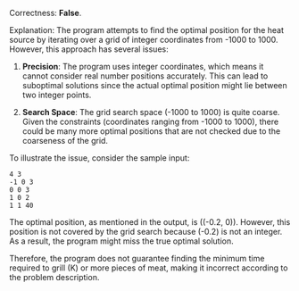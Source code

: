 Correctness: **False**.

Explanation: The program attempts to find the optimal position for the heat source by iterating over a grid of integer coordinates from -1000 to 1000. However, this approach has several issues:

1. **Precision**: The program uses integer coordinates, which means it cannot consider real number positions accurately. This can lead to suboptimal solutions since the actual optimal position might lie between two integer points.

2. **Search Space**: The grid search space (-1000 to 1000) is quite coarse. Given the constraints (coordinates ranging from -1000 to 1000), there could be many more optimal positions that are not checked due to the coarseness of the grid.

To illustrate the issue, consider the sample input:
```
4 3
-1 0 3
0 0 3
1 0 2
1 1 40
```

The optimal position, as mentioned in the output, is \((-0.2, 0)\). However, this position is not covered by the grid search because \(-0.2\) is not an integer. As a result, the program might miss the true optimal solution.

Therefore, the program does not guarantee finding the minimum time required to grill \(K\) or more pieces of meat, making it incorrect according to the problem description.